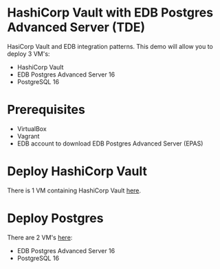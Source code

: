 # HashiCorp Vault with EDB Postgres Advanced Server (TDE)
HasiCorp Vault and EDB integration patterns.
This demo will allow you to deploy 3 VM's:
- HashiCorp Vault
- EDB Postgres Advanced Server 16
- PostgreSQL 16

# Prerequisites
- VirtualBox
- Vagrant
- EDB account to download EDB Postgres Advanced Server (EPAS)

# Deploy HashiCorp Vault
There is 1 VM containing HashiCorp Vault [here](./hashicorp/README.md).

# Deploy Postgres
There are 2 VM's [here](./edb/README.md):
- EDB Postgres Advanced Server 16
- PostgreSQL 16
